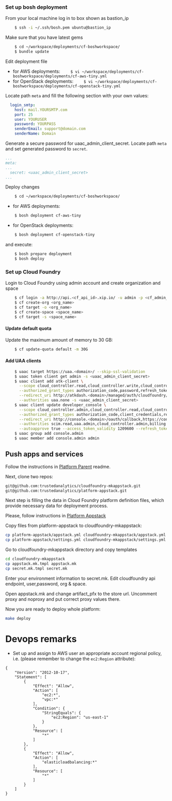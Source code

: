 ### Set up bosh deployment

From your local machine log in to box shown as bastion_ip
```bash
    $ ssh -i ~/.ssh/bosh.pem ubuntu@bastion_ip
```

Make sure that you have latest gems
```bash
    $ cd ~/workspace/deployments/cf-boshworkspace/
    $ bundle update
```

Edit deployment file
* for AWS deployments: 
```    $ vi ~/workspace/deployments/cf-boshworkspace/deployments/cf-aws-tiny.yml```
* for OpenStack deployments: 
```    $ vi ~/workspace/deployments/cf-boshworkspace/deployments/cf-openstack-tiny.yml```

Locate path `meta` and fill the following section with your own values:
```YAML
  login_smtp:
    host: mail.YOURSMTP.com
    port: 25
    user: YOURUSER
    password: YOURPASS
    senderEmail: support@domain.com
    senderName: Domain
```
Generate a secure password for uaac_admin_client_secret. 
Locate path `meta` and set generated password to `secret`.
```YAML
...
meta:
...
  secret: <uaac_admin_client_secret>
...
```

Deploy changes

```bash
    $ cd ~/workspace/deployments/cf-boshworkspace/
```
* for AWS deployments: 
```bash
    $ bosh deployment cf-aws-tiny
```
* for OpenStack deployments: 
```bash
    $ bosh deployment cf-openstack-tiny
```

and execute: 
```bash
    $ bosh prepare deployment
    $ bosh deploy
```

### Set up Cloud Foundry
Login to Cloud Foundry using admin account and create organization and space
```bash
    $ cf login -a http://api.<cf_api_id>.xip.io/ -u admin -p <cf_admin_pass>
    $ cf create-org <org_name>
    $ cf target -o <org_name>
    $ cf create-space <space_name>
    $ cf target -s <space_name>
```

#### Update default quota
Update the maximum amount of memory to 30 GB:
```bash
    $ cf update-quota default -m 30G
```

#### Add UAA clients
```bash
    $ uaac target https://uaa.<domain>/ --skip-ssl-validation
    $ uaac token client get admin -s <uaac_admin_client_secret>
    $ uaac client add atk-client \
      --scope cloud_controller.read,cloud_controller.write,cloud_controller_service_permissions.read,openid \
      --authorized_grant_types authorization_code,password,refresh_token \
      --redirect_uri http://atkdash.<domain>/managed/auth/cloudfoundry/callback \
      --authorities uaa.none -s <uaac_admin_client_secret>
    $ uaac client update developer_console \
      --scope cloud_controller.admin,cloud_controller.read,cloud_controller.write,console.admin,doppler.firehose,openid,password.write,scim.read,scim.userids,scim.write \
      --authorized_grant_types authorization_code,client_credentials,refresh_token \
      --redirect_uri http://console.<domain>/oauth/callback,https://console.<domain>/oauth/callback \
      --authorities scim.read,uaa.admin,cloud_controller.admin,billing.admin,uaa.resource,password.write,scim.write,cloud_controller.write,cloud_controller.read \
      --autoapprove true --access_token_validity 1209600 --refresh_token_validity 1209600
    $ uaac group add console.admin
    $ uaac member add console.admin admin
```
## Push apps and services
Follow the instructions in [Platform Parent](https://github.com/trustedanalytics/platform-parent) readme.

Next, clone two repos:
```bash
git@github.com:trustedanalytics/cloudfoundry-mkappstack.git
git@github.com:trustedanalytics/platform-appstack.git
```

Next step is filling the data in Cloud Foundry platform definition files, which provide necessary data for deployment process.

Please, follow instructions in [Platform Appstack](https://github.com/trustedanalytics/platform-appstack) 


Copy files from platform-appstack to cloudfoundry-mkappstack:
```bash
cp platform-appstack/appstack.yml cloudfoundry-mkappstack/appstack.yml
cp platform-appstack/settings.yml cloudfoundry-mkappstack/settings.yml
```
Go to cloudfoundry-mkappstack directory and copy templates
```bash
cd cloudfoundry-mkappstack
cp appstack.mk.tmpl appstack.mk
cp secret.mk.tmpl secret.mk
```
Enter your environment information to secret.mk. Edit cloudfoundry api endpoint, user,password, org & space.

Open appstack.mk and change artifact_pfx to the store url. Uncomment proxy and noproxy and put correct proxy values there.

Now you are ready to deploy whole platform:
```bash
make deploy
```

# Devops remarks

* Set up and assign to AWS user an appropriate account regional policy, i.e. (please remember to change the `ec2:Region` attribute):

```JSON5
{
    "Version": "2012-10-17",
    "Statement": [
        {
            "Effect": "Allow",
            "Action": [
                "ec2:*",
                "vpc:*"
            ],
            "Condition": {
                "StringEquals": {
                    "ec2:Region": "us-east-1"
                }
            },
            "Resource": [
                "*"
            ]
        },
        {
            "Effect": "Allow",
            "Action": [
                "elasticloadbalancing:*"
            ],
            "Resource": [
                "*"
            ]
        }
    ]
}
```
